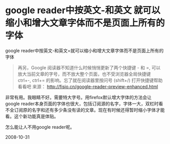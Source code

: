 # google reader中按英文-和英文 就可以缩小和增大文章字体而不是页面上所有的字体

google reader中按英文-和英文=就可以缩小和增大文章字体而不是页面上所有的字体

> 再另，Google 阅读器不知道什么时候悄悄更新了两个快捷键 - 和 =, 可以放大当前文章的字号，而不放大整个页面，也不受浏览器全局快捷键 ctrl+-, ctrl+= 的影响。忘了就在阅读器里按问号 (shift+/) 打开快捷键帮助看看吧 
> 来源： http://fisio.cn/google-reader-preview-enhanced.html

非常有用。我眼睛不好。需要特大字号。用firefox默认增大字体的方法会让google reader本身页面的字体也很大，包括订阅源的名字，字体一大，双栏时看不全订阅原的名字和还有多少条没有读的文章。现在有时候还得暂时缩小字体才能看。这个新功能真是体贴。

怎么能让人不用google reader呢。


2008-10-31